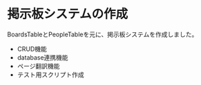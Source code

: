 
# 掲示板システムの作成
BoardsTableとPeopleTableを元に、掲示板システムを作成しました。
* CRUD機能
* database連携機能
* ページ翻訳機能
* テスト用スクリプト作成
